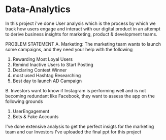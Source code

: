 # Data-Analytics

In this project i've done User analysis which is the process by which we track how users engage and interact with our digital product in an attempt to derive business insights for marketing, product & development teams.

PROBLEM STATEMENT
A. Marketing: The marketing team wants to launch some campaigns, and they need your help with the following
   1. Rewarding Most Loyal Users
   2. Remind Inactive Users to Start Posting
   3. Declaring Contest Winner
   4. most used Hashtag Researching
   5. Best day to launch AD Campaign
   
B. Investors want to know if Instagram is performing well and is not becoming redundant like Facebook, they want to assess the app on the following grounds
   1. UserEngagement
   2. Bots & Fake Accounts

I've done extensive analysis to get the perfect insigts for the marketing team and our Investors
I've uploaded the final ppt for this project
